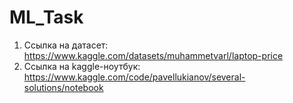 # ML_Task
1. Ссылка на датасет: https://www.kaggle.com/datasets/muhammetvarl/laptop-price
2. Ссылка на kaggle-ноутбук: https://www.kaggle.com/code/pavellukianov/several-solutions/notebook
